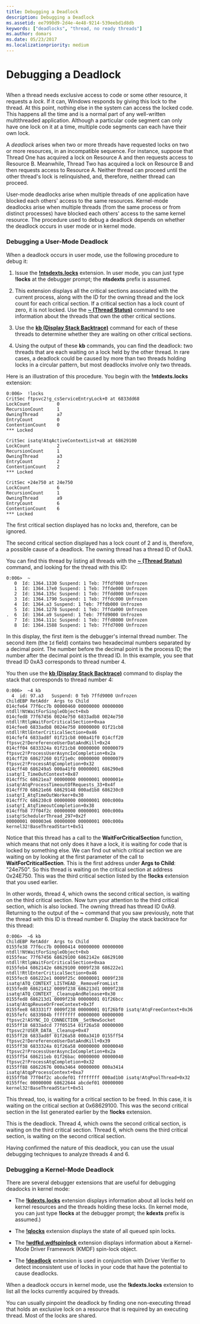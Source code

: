 ```yaml
---
title: Debugging a Deadlock
description: Debugging a Deadlock
ms.assetid: ee7990d9-2d4e-4e48-9214-539eebd1d8db
keywords: ["deadlocks", "thread, no ready threads"]
ms.author: domars
ms.date: 05/23/2017
ms.localizationpriority: medium
---
```


# Debugging a Deadlock


## <span id="ddk_debugging_deadlocks_no_ready_threads__dbg"></span><span id="DDK_DEBUGGING_DEADLOCKS_NO_READY_THREADS__DBG"></span>


When a thread needs exclusive access to code or some other resource, it requests a *lock*. If it can, Windows responds by giving this lock to the thread. At this point, nothing else in the system can access the locked code. This happens all the time and is a normal part of any well-written multithreaded application. Although a particular code segment can only have one lock on it at a time, multiple code segments can each have their own lock.

A *deadlock* arises when two or more threads have requested locks on two or more resources, in an incompatible sequence. For instance, suppose that Thread One has acquired a lock on Resource A and then requests access to Resource B. Meanwhile, Thread Two has acquired a lock on Resource B and then requests access to Resource A. Neither thread can proceed until the other thread's lock is relinquished, and, therefore, neither thread can proceed.

User-mode deadlocks arise when multiple threads of one application have blocked each others' access to the same resources. Kernel-mode deadlocks arise when multiple threads (from the same process or from distinct processes) have blocked each others' access to the same kernel resource. The procedure used to debug a deadlock depends on whether the deadlock occurs in user mode or in kernel mode.

### <span id="debugging_a_user_mode_deadlock"></span><span id="DEBUGGING_A_USER_MODE_DEADLOCK"></span>Debugging a User-Mode Deadlock

When a deadlock occurs in user mode, use the following procedure to debug it:

1.  Issue the [**!ntsdexts.locks**](-locks---ntsdexts-locks-.md) extension. In user mode, you can just type **!locks** at the debugger prompt; the **ntsdexts** prefix is assumed.

2.  This extension displays all the critical sections associated with the current process, along with the ID for the owning thread and the lock count for each critical section. If a critical section has a lock count of zero, it is not locked. Use the [**~ (Thread Status)**](---thread-status-.md) command to see information about the threads that own the other critical sections.

3.  Use the [**kb (Display Stack Backtrace)**](k--kb--kc--kd--kp--kp--kv--display-stack-backtrace-.md) command for each of these threads to determine whether they are waiting on other critical sections.

4.  Using the output of these **kb** commands, you can find the deadlock: two threads that are each waiting on a lock held by the other thread. In rare cases, a deadlock could be caused by more than two threads holding locks in a circular pattern, but most deadlocks involve only two threads.

Here is an illustration of this procedure. You begin with the **!ntdexts.locks** extension:

```dbgcmd
0:006>  !locks 
CritSec ftpsvc2!g_csServiceEntryLock+0 at 6833dd68
LockCount          0
RecursionCount     1
OwningThread       a7
EntryCount         0
ContentionCount    0
*** Locked
 
CritSec isatq!AtqActiveContextList+a8 at 68629100
LockCount          2
RecursionCount     1
OwningThread       a3
EntryCount         2
ContentionCount    2
*** Locked
 
CritSec +24e750 at 24e750
LockCount          6
RecursionCount     1
OwningThread       a9
EntryCount         6
ContentionCount    6
*** Locked 
```

The first critical section displayed has no locks and, therefore, can be ignored.

The second critical section displayed has a lock count of 2 and is, therefore, a possible cause of a deadlock. The owning thread has a thread ID of 0xA3.

You can find this thread by listing all threads with the [**~ (Thread Status)**](---thread-status-.md) command, and looking for the thread with this ID:

```dbgcmd
0:006>  ~ 
   0  Id: 1364.1330 Suspend: 1 Teb: 7ffdf000 Unfrozen
   1  Id: 1364.17e0 Suspend: 1 Teb: 7ffde000 Unfrozen
   2  Id: 1364.135c Suspend: 1 Teb: 7ffdd000 Unfrozen
   3  Id: 1364.1790 Suspend: 1 Teb: 7ffdc000 Unfrozen
   4  Id: 1364.a3 Suspend: 1 Teb: 7ffdb000 Unfrozen
   5  Id: 1364.1278 Suspend: 1 Teb: 7ffda000 Unfrozen
.  6  Id: 1364.a9 Suspend: 1 Teb: 7ffd9000 Unfrozen
   7  Id: 1364.111c Suspend: 1 Teb: 7ffd8000 Unfrozen
   8  Id: 1364.1588 Suspend: 1 Teb: 7ffd7000 Unfrozen 
```

In this display, the first item is the debugger's internal thread number. The second item (the `Id` field) contains two hexadecimal numbers separated by a decimal point. The number before the decimal point is the process ID; the number after the decimal point is the thread ID. In this example, you see that thread ID 0xA3 corresponds to thread number 4.

You then use the [**kb (Display Stack Backtrace)**](k--kb--kc--kd--kp--kp--kv--display-stack-backtrace-.md) command to display the stack that corresponds to thread number 4:

```dbgcmd
0:006>  ~4 kb 
  4  id: 97.a3   Suspend: 0 Teb 7ffd9000 Unfrozen
ChildEBP RetAddr  Args to Child
014cfe64 77f6cc7b 00000460 00000000 00000000 ntdll!NtWaitForSingleObject+0xb
014cfed8 77f67456 0024e750 6833adb8 0024e750 ntdll!RtlpWaitForCriticalSection+0xaa 
014cfee0 6833adb8 0024e750 80000000 01f21cb8 ntdll!RtlEnterCriticalSection+0x46
014cfef4 6833ad8f 01f21cb8 000a41f0 014cff20 ftpsvc2!DereferenceUserDataAndKill+0x24
014cff04 6833324a 01f21cb8 00000000 00000079 ftpsvc2!ProcessUserAsyncIoCompletion+0x2a
014cff20 68627260 01f21e0c 00000000 00000079 ftpsvc2!ProcessAtqCompletion+0x32
014cff40 686249a5 000a41f0 00000001 686290e8 isatq!I_TimeOutContext+0x87
014cff5c 68621ea7 00000000 00000001 0000001e isatq!AtqProcessTimeoutOfRequests_33+0x4f
014cff70 68621e66 68629148 000ad1b8 686230c0 isatq!I_AtqTimeOutWorker+0x30
014cff7c 686230c0 00000000 00000001 000c000a isatq!I_AtqTimeoutCompletion+0x38
014cffb8 77f04f2c 00000000 00000001 000c000a isatq!SchedulerThread_297+0x2f
00000001 000003e6 00000000 00000001 000c000a kernel32!BaseThreadStart+0x51
```

Notice that this thread has a call to the **WaitForCriticalSection** function, which means that not only does it have a lock, it is waiting for code that is locked by something else. We can find out which critical section we are waiting on by looking at the first parameter of the call to **WaitForCriticalSection**. This is the first address under **Args to Child**: "24e750". So this thread is waiting on the critical section at address 0x24E750. This was the third critical section listed by the **!locks** extension that you used earlier.

In other words, thread 4, which owns the second critical section, is waiting on the third critical section. Now turn your attention to the third critical section, which is also locked. The owning thread has thread ID 0xA9. Returning to the output of the **~** command that you saw previously, note that the thread with this ID is thread number 6. Display the stack backtrace for this thread:

```dbgcmd
0:006>  ~6 kb 
ChildEBP RetAddr  Args to Child
0155fe38 77f6cc7b 00000414 00000000 00000000 ntdll!NtWaitForSingleObject+0xb
0155feac 77f67456 68629100 6862142e 68629100 ntdll!RtlpWaitForCriticalSection+0xaa 
0155feb4 6862142e 68629100 0009f238 686222e1 ntdll!RtlEnterCriticalSection+0x46
0155fec0 686222e1 0009f25c 00000001 0009f238 isatq!ATQ_CONTEXT_LISTHEAD__RemoveFromList
0155fed0 68621412 0009f238 686213d1 0009f238 isatq!ATQ_CONTEXT__CleanupAndRelease+0x30
0155fed8 686213d1 0009f238 00000001 01f26bcc isatq!AtqpReuseOrFreeContext+0x3f
0155fee8 683331f7 0009f238 00000001 01f26bf0 isatq!AtqFreeContext+0x36
0155fefc 6833984b ffffffff 00000000 00000000 ftpsvc2!ASYNC_IO_CONNECTION__SetNewSocket
0155ff18 6833adcd 77f05154 01f26a58 00000000 ftpsvc2!USER_DATA__Cleanup+0x47
0155ff28 6833ad8f 01f26a58 000a3410 0155ff54 ftpsvc2!DereferenceUserDataAndKill+0x39
0155ff38 6833324a 01f26a58 00000000 00000040 ftpsvc2!ProcessUserAsyncIoCompletion+0x2a
0155ff54 686211eb 01f26bac 00000000 00000040 ftpsvc2!ProcessAtqCompletion+0x32
0155ff88 68622676 000a3464 00000000 000a3414 isatq!AtqpProcessContext+0xa7
0155ffb8 77f04f2c abcdef01 ffffffff 000ad1b0 isatq!AtqPoolThread+0x32
0155ffec 00000000 68622644 abcdef01 00000000 kernel32!BaseThreadStart+0x51
```

This thread, too, is waiting for a critical section to be freed. In this case, it is waiting on the critical section at 0x68629100. This was the second critical section in the list generated earlier by the **!locks** extension.

This is the deadlock. Thread 4, which owns the second critical section, is waiting on the third critical section. Thread 6, which owns the third critical section, is waiting on the second critical section.

Having confirmed the nature of this deadlock, you can use the usual debugging techniques to analyze threads 4 and 6.

### <span id="debugging_a_kernel_mode_deadlock"></span><span id="DEBUGGING_A_KERNEL_MODE_DEADLOCK"></span>Debugging a Kernel-Mode Deadlock

There are several debugger extensions that are useful for debugging deadocks in kernel mode:

-   The [**!kdexts.locks**](-locks---kdext--locks-.md) extension displays information about all locks held on kernel resources and the threads holding these locks. (In kernel mode, you can just type **!locks** at the debugger prompt; the **kdexts** prefix is assumed.)

-   The [**!qlocks**](-qlocks.md) extension displays the state of all queued spin locks.

-   The [**!wdfkd.wdfspinlock**](-deadlock.md) extension displays information about a Kernel-Mode Driver Framework (KMDF) spin-lock object.

-   The [**!deadlock**](-deadlock.md) extension is used in conjunction with Driver Verifier to detect inconsistent use of locks in your code that have the potential to cause deadlocks.

When a deadlock occurs in kernel mode, use the **!kdexts.locks** extension to list all the locks currently acquired by threads.

You can usually pinpoint the deadlock by finding one non-executing thread that holds an exclusive lock on a resource that is required by an executing thread. Most of the locks are shared.

 

 





